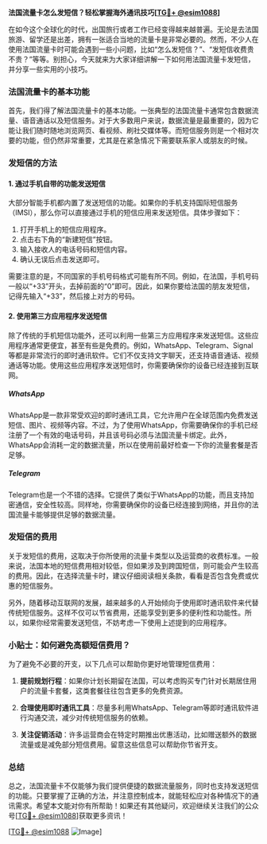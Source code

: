 **法国流量卡怎么发短信？轻松掌握海外通讯技巧[[TG💪+ @esim1088](https://t.me/s/esim1088)]**

在如今这个全球化的时代，出国旅行或者工作已经变得越来越普遍。无论是去法国旅游、留学还是出差，拥有一张适合当地的流量卡是非常必要的。然而，不少人在使用法国流量卡时可能会遇到一些小问题，比如“怎么发短信？”、“发短信收费贵不贵？”等等。别担心，今天就来为大家详细讲解一下如何用法国流量卡发短信，并分享一些实用的小技巧。

### 法国流量卡的基本功能

首先，我们得了解法国流量卡的基本功能。一张典型的法国流量卡通常包含数据流量、语音通话以及短信服务。对于大多数用户来说，数据流量是最重要的，因为它能让我们随时随地浏览网页、看视频、刷社交媒体等。而短信服务则是一个相对次要的功能，但仍然非常重要，尤其是在紧急情况下需要联系家人或朋友的时候。

### 发短信的方法

#### 1. 通过手机自带的功能发送短信

大部分智能手机都内置了发送短信的功能。如果你的手机支持国际短信服务（IMSI），那么你可以直接通过手机的短信应用来发送短信。具体步骤如下：

1. 打开手机上的短信应用程序。
2. 点击右下角的“新建短信”按钮。
3. 输入接收人的电话号码和短信内容。
4. 确认无误后点击发送即可。

需要注意的是，不同国家的手机号码格式可能有所不同。例如，在法国，手机号码一般以“+33”开头，去掉前面的“0”即可。因此，如果你要给法国的朋友发短信，记得先输入“+33”，然后接上对方的号码。

#### 2. 使用第三方应用程序发送短信

除了传统的手机短信功能外，还可以利用一些第三方应用程序来发送短信。这些应用程序通常更便宜，甚至有些是免费的。例如，WhatsApp、Telegram、Signal等都是非常流行的即时通讯软件。它们不仅支持文字聊天，还支持语音通话、视频通话等功能。使用这些应用程序发送短信时，你需要确保你的设备已经连接到互联网。

##### WhatsApp
WhatsApp是一款非常受欢迎的即时通讯工具，它允许用户在全球范围内免费发送短信、图片、视频等内容。不过，为了使用WhatsApp，你需要确保你的手机已经注册了一个有效的电话号码，并且该号码必须与法国流量卡绑定。此外，WhatsApp会消耗一定的数据流量，所以在使用前最好检查一下你的流量套餐是否足够。

##### Telegram
Telegram也是一个不错的选择。它提供了类似于WhatsApp的功能，而且支持加密通信，安全性较高。同样地，你需要确保你的设备已经连接到网络，并且你的法国流量卡能够提供足够的数据流量。

### 发短信的费用

关于发短信的费用，这取决于你所使用的流量卡类型以及运营商的收费标准。一般来说，法国本地的短信费用相对较低，但如果涉及到跨国短信，则可能会产生较高的费用。因此，在选择流量卡时，建议仔细阅读相关条款，看看是否包含免费或优惠的短信服务。

另外，随着移动互联网的发展，越来越多的人开始倾向于使用即时通讯软件来代替传统短信服务。这样不仅可以节省费用，还能享受到更多的便利性和功能性。所以，如果你经常需要发送短信，不妨考虑一下使用上述提到的应用程序。

### 小贴士：如何避免高额短信费用？

为了避免不必要的开支，以下几点可以帮助你更好地管理短信费用：

1. **提前规划行程**：如果你计划长期留在法国，可以考虑购买专门针对长期居住用户的流量卡套餐，这类套餐往往包含更多的免费资源。
   
2. **合理使用即时通讯工具**：尽量多利用WhatsApp、Telegram等即时通讯软件进行沟通交流，减少对传统短信服务的依赖。
   
3. **关注促销活动**：许多运营商会在特定时期推出优惠活动，比如赠送额外的数据流量或是减免部分短信费用。留意这些信息可以帮助你节省开支。

### 总结

总之，法国流量卡不仅能够为我们提供便捷的数据流量服务，同时也支持发送短信的功能。只要掌握了正确的方法，并注意控制成本，就能轻松应对各种情况下的通讯需求。希望本文能对你有所帮助！如果还有其他疑问，欢迎继续关注我们的公众号[[TG💪+ @esim1088](https://t.me/s/esim1088)]获取更多资讯！

[[TG💪+ @esim1088](https://t.me/s/esim1088) ![Image](https://i.postimg.cc/4NQfJmqS/Snipaste-2025-05-13-00-14-12.png)]